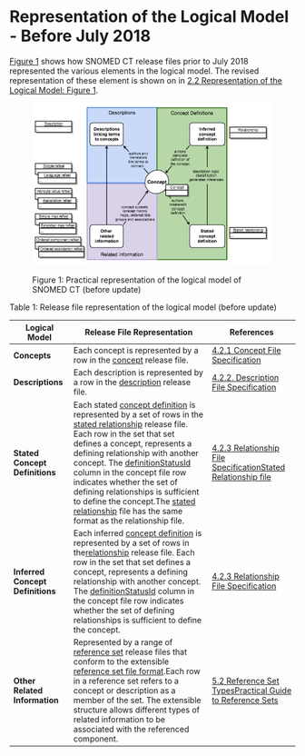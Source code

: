 # Representation of the Logical Model - Before July 2018

[Figure 1](https://confluence.ihtsdotools.org/display/DOCRELFMT/Representation+of+the+Logical+Model+-+Before+July+2018#Figure-relfiles-pre-update) shows how SNOMED CT release files prior to July 2018 represented the various elements in the logical model. The revised representation of these element is shown on in [2.2 Representation of the Logical Model: Figure 1](https://confluence.ihtsdotools.org/display/DOCRELFMT/2.2+Representation+of+the+Logical+Model#Figure-model-post-update).

<figure><img src="../../images/71172639.png" alt=""><figcaption><p>Figure 1: Practical representation of the logical model of SNOMED CT (before update)</p></figcaption></figure>

Table 1: Release file representation of the logical model (before update)

| **Logical Model**                | **Release File Representation**                                                                                                                                                                                                                                                                                                                                                                                                                                                                                                                                                                                                                                                                                                                                            | **References**                                                                                                                                                                                   |
| -------------------------------- | -------------------------------------------------------------------------------------------------------------------------------------------------------------------------------------------------------------------------------------------------------------------------------------------------------------------------------------------------------------------------------------------------------------------------------------------------------------------------------------------------------------------------------------------------------------------------------------------------------------------------------------------------------------------------------------------------------------------------------------------------------------------------- | ------------------------------------------------------------------------------------------------------------------------------------------------------------------------------------------------ |
| **Concepts**                     | Each concept is represented by a row in the [concept](https://confluence.ihtsdotools.org/display/DOCRELFMT/concept+file) release file.                                                                                                                                                                                                                                                                                                                                                                                                                                                                                                                                                                                                                                     | [4.2.1 Concept File Specification](../../4.2.1-Concept-File-Specification_28739339.html)                                                                                                         |
| **Descriptions**                 | Each description is represented by a row in the [description](https://confluence.ihtsdotools.org/display/DOCRELFMT/description+file) release file.                                                                                                                                                                                                                                                                                                                                                                                                                                                                                                                                                                                                                         | [4.2.2. Description File Specification](../../4.2.2.-Description-File-Specification_28739340.html)                                                                                               |
| **Stated Concept Definitions**   | Each stated [concept definition](https://confluence.ihtsdotools.org/display/DOCGLOSS/concept+definition) is represented by a set of rows in the [stated relationship](https://confluence.ihtsdotools.org/display/DOCRELFMT/stated+relationship+file) release file. Each row in the set that set defines a concept, represents a defining relationship with another concept. The [definitionStatusId](https://confluence.ihtsdotools.org/display/DOCRELFMT/definitionStatusId+\(field\)) column in the concept file row indicates whether the set of defining relationships is sufficient to define the concept.The [stated relationship](https://confluence.ihtsdotools.org/display/DOCRELFMT/stated+relationship+file) file has the same format as the relationship file. | [4.2.3 Relationship File Specification](../../4.2.3-Relationship-File-Specification_28739341.html)[Stated Relationship file](../../Stated-Relationship-file_28739310.html)                       |
| **Inferred Concept Definitions** | Each inferred [concept definition](https://confluence.ihtsdotools.org/display/DOCGLOSS/concept+definition) is represented by a set of rows in the[relationship](https://confluence.ihtsdotools.org/display/DOCRELFMT/relationship+file) release file. Each row in the set that set defines a concept, represents a defining relationship with another concept. The [definitionStatusId](https://confluence.ihtsdotools.org/display/DOCRELFMT/definitionStatusId+\(field\)) column in the concept file row indicates whether the set of defining relationships is sufficient to define the concept.                                                                                                                                                                         | [4.2.3 Relationship File Specification](../../4.2.3-Relationship-File-Specification_28739341.html)                                                                                               |
| **Other Related Information**    | Represented by a range of [reference set](https://confluence.ihtsdotools.org/display/DOCRELFMT/reference+set+file) release files that conform to the extensible [reference set file format](../../5.1.1-Basic-Reference-Set-Member-File-Format_28739345.html).Each row in a reference set refers to a concept or description as a member of the set. The extensible structure allows different types of related information to be associated with the referenced component.                                                                                                                                                                                                                                                                                                | [5.2 Reference Set Types](../../5.2-Reference-Set-Types_28739366.html)[Practical Guide to Reference Sets](https://confluence.ihtsdotools.org/display/DOCRFSPG/Practical+Guide+to+Reference+Sets) |

